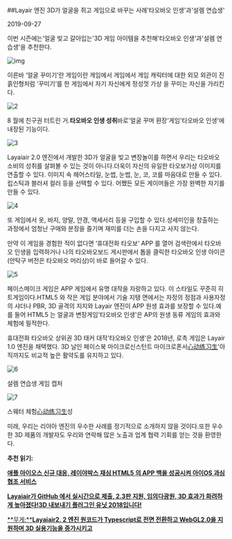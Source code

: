 ##Layair 엔진 3D가 얼굴을 쥐고 게임으로 바꾸는 사례'타오바오 인생'과'설렘 연습생'

2019-09-27



이번 시즌에는'얼굴 빚고 갈아입는'3D 게임 아이템을 추천해'타오바오 인생'과'설렘 연습생'을 추천한다.



![img](img/1.png)

이른바 ‘얼굴 꾸미기’란 게임이란 게임에서 게임에서 게임 캐릭터에 대한 외모 외관이 진흙인형처럼 ‘꾸미기’를 한 게임에서 자기 자신에게 정성껏 가상 을 꾸미는 자신을 가리킨다.



![2](img/2.jpg)



8 월에 친구권 터트린 거.**타오바오 인생 성취**바로'얼굴 꾸며 환장'게임'타오바오 인생'에 내장된 기능이다.



![3](img/3.png)



Layaiair 2.0 엔진에서 개발한 3D가 얼굴을 빚고 변장놀이를 하면서 우리는 타오바오 소비의 성취를 살펴볼 수 있는 것이 아니다.더욱이 자신의 유일한 타오보가상 이미지를 연출할 수 있다. 이미지 속 헤어스타일, 눈썹, 눈썹, 눈, 코, 코를 마음대로 만들 수 있다. 립스틱과 블러셔 컬러 등을 선택할 수 있다. 어쨌든 모든 게이머들은 가장 완벽한 자기를 만들 수 있다.



![4](img/4.png)



또 게임에서 옷, 바지, 양말, 안경, 액세서리 등을 구입할 수 있다.성세미인을 창출하는 과정에서 엄청난 구매와 분장을 즐기며 재미를 더는 손을 다지고 사지 않는다.



만약 이 게임을 경험한 적이 없다면 ‘휴대전화 타오보’ APP 를 열어 검색란에서 타오바오 인생을 입력하거나 나의 타오바오보드 게시판에서 톱을 클릭한 타오바오 인생 아이콘(안탁구 버전은 타오바오 머리상)이 바로 들어갈 수 있다.



![5](img/5.png)



페이스메이크 게임은 APP 게임에서 유명 대작을 자랑하고 있다. 이 스타일도 꾸준히 히트게임이다.HTML5 와 작은 게임 분야에서 기술 지탱 면에서는 자정의 정점과 사용자정의 샤더나 PBR, 3D 골격의 지지와 Layair 엔진이 APP 원생 효과를 보장할 수 있다.예를 들어 HTML5 는 얼굴과 변장게임'타오바오 인생'은 AP의 원생 동류 게임의 효과와 체험에 필적한다.



휴대전화 타오바오 상위권 3D 태커 대작'타오바오 인생'은 2018년, 로촉 게임은 Layair 1.0 엔진을 채택했다. 3D 날인 페이스북 마이크로신스턴트 마이크로폰서[心动练习生](https://mp.weixin.qq.com/s?__biz=MzAxMjI4NjA1OA==&mid=2650584802&idx=1&sn=05536d73f1fa21fc0b2700e67d125836&chksm=83bc37e7b4cbbef117d036d56c1864564d58d6a11dc38a2027d9e58c7a5bf6195bf63e934475&token=567138876&lang=zh_CN)'아직까지도 비교적 높은 활약도를 유지하고 있다.



![6](img/6.png)

설렘 연습생 게임 캡처

![7](img/7.png)

스웨터 체험[心动练习生](https://mp.weixin.qq.com/s?__biz=MzAxMjI4NjA1OA==&mid=2650584802&idx=1&sn=05536d73f1fa21fc0b2700e67d125836&chksm=83bc37e7b4cbbef117d036d56c1864564d58d6a11dc38a2027d9e58c7a5bf6195bf63e934475&token=567138876&lang=zh_CN)성

미래, 우리는 리야아 엔진의 우수한 사례를 정기적으로 소개하지 않을 것이다.또한 우수한 3D 제품의 개발자도 우리와 연락해 많은 노출과 업계 협력 기회를 얻는 것을 환영한다.




  **추천 읽기:**

[**애플 아이오스 신규 대응, 레이야박스 재심 HTML5 의 APP 백을 성공시켜 아이OS 과심협조 서비스**](http://mp.weixin.qq.com/s?__biz=MzAxMjI4NjA1OA==&mid=2650584788&idx=1&sn=4e199fbd4f412ac6c0e8e2ee671e2970&chksm=83bc37d1b4cbbec751b6b886ca59f4fe955f1522729c20b759dbad8f7b839cc54d49b129786e&scene=21%3Ch1%3Ewechat_redirect)

[**Layaiair가 GitHub 에서 실시간으로 제출, 2.3판 지원, 임의다광원, 3D 효과가 화려하게 높아졌다!3D 내보내기 플러그인 유닛 2018입니다!**](http://mp.weixin.qq.com/s?__biz=MzAxMjI4NjA1OA==&mid=2650584789&idx=1&sn=a90819e9fff70565c2c86053bbf13855&chksm=83bc37d0b4cbbec6b24ba8a84165e565a2633e58342b520ed24c5f6c9c26a7b6ccfd5800ec2b&scene=21%3Ch1%3Ewechat_redirect)

[**무게:****Layaiair2. 2 엔진 원코드가 Typescript로 전면 전환하고 WebGL2.0을 지원하며 3D 실용기능을 증가시키고**](http://mp.weixin.qq.com/s?__biz=MzAxMjI4NjA1OA==&mid=2650584703&idx=1&sn=57f46519d954afc8305a320aec4840fe&chksm=83bc377ab4cbbe6c3ad13626b961364d62a2a173aca2715a20b6551de35b3bb2217febd2ec9f&scene=21%3Ch1%3Ewechat_redirect)

